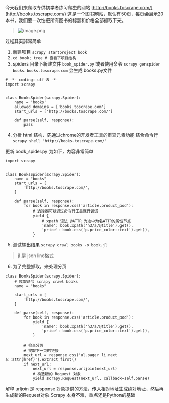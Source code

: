 今天我们来爬取专供初学者练习爬虫的网站 [http://books.toscrape.com/](http://books.toscrape.com/)
这是一个图书网站，默认有50页，每页会展示20本书，我们要一次性把所有图书的标题和价格全部抓取下来。
> ![image.png](https://upload-images.jianshu.io/upload_images/71414-a9e30e5c213f396a.png?imageMogr2/auto-orient/strip%7CimageView2/2/w/1240)

过程其实非常简单
1. 新建项目 `scrapy startproject book`
2. `cd book; tree # 查看下项目结构`
3. spiders 目录下新建文件 `book_spider.py` 或者使用命令
`scrapy genspider books books.toscrape.com` 会生成 books.py文件
```
# -*- coding: utf-8 -*-
import scrapy


class BooksSpider(scrapy.Spider):
    name = 'books'
    allowed_domains = ['books.toscrape.com']
    start_urls = ['http://books.toscrape.com/']

    def parse(self, response):
        pass

```
4. 分析 html 结构，先通过chrome的开发者工具的审查元素功能
结合命令行 `scrapy shell "http://books.toscrape.com/"`

更新 book_spider.py 为如下，内容非常简单
```
import scrapy


class BooksSpider(scrapy.Spider):
    name = "books"
    start_urls = [
        'http://books.toscrape.com/',
    ]

    def parse(self, response):
        for book in response.css('article.product_pod'):
            # 选择器可以通过命令行工具就行调试
            yield {
                # xpath 语法 @ATTR 为选中为名ATTR的属性节点
                'name': book.xpath('h3/a/@title').get(),
                'price': book.css('p.price_color::text').get(),
            }
```

5. 测试输出结果 `scrapy crawl books -o book.jl`
> jl 是 json line格式
6. 为了完整抓取，来处理分页
```
class BooksSpider(scrapy.Spider):
    # 爬取命令 scrapy crawl books
    name = "books"

    start_urls = [
        'http://books.toscrape.com/',
    ]

    def parse(self, response):
        for book in response.css('article.product_pod'):
            yield {
                'name': book.xpath('h3/a/@title').get(),
                'price': book.css('p.price_color::text').get(),
            }

        # 检查分页
        # 提取下一页的链接
        next_url = response.css('ul.pager li.next a::attr(href)').extract_first()
        if next_url:
            next_url = response.urljoin(next_url)
            # 构造新的 Request 对象
            yield scrapy.Request(next_url, callback=self.parse)

```
解释
urljoin 是 response 对象提供的方法，传入相对地址生成绝对地址，然后再生成新的Request对象
Scrapy 本身不难，重点还是Python的基础
